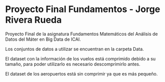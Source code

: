 # Proyecto Final Fundamentos - Jorge Rivera Rueda

Proyecto Final de la asignatura Fundamentos Matemáticos del Análisis de Datos del Máter en Big Data de ICAI.

Los conjuntos de datos a utilizar se encuentran en la carpeta Data.

El dataset con la información de los vuelos está comprimido debido a su tamaño, para poder utilizarlo es necesario descomprimirlo antes.

El dataset de los aeropuertos está sin comprimir ya que es más pequeño.
